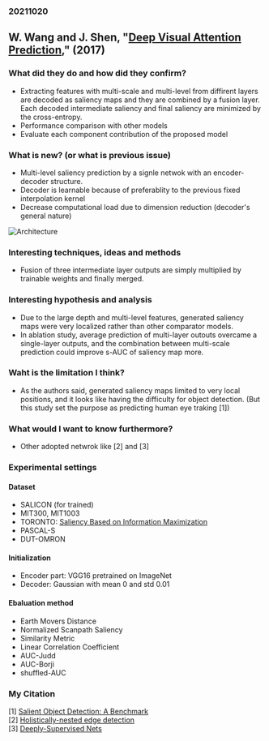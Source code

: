 ### 20211020

## W. Wang and J. Shen, "[Deep Visual Attention Prediction](https://ieeexplore.ieee.org/document/8240654)," (2017)


### What did they do and how did they confirm?<br>
 - Extracting features with multi-scale and multi-level from diffirent layers are decoded as saliency maps and they are combined by a fusion layer. Each decoded intermediate saliency and final saliency are minimized by the cross-entropy.
 - Performance comparison with other models
 - Evaluate each component contribution of the proposed model

### What is new? (or what is previous issue)<br>
 - Multi-level saliency prediction by a signle netwok with an encoder-decoder structure.
  - Decoder is learnable because of preferablity to the previous fixed interpolation kernel
  - Decrease computational load due to dimension reduction (decoder's general nature)

![Architecture](https://github.com/yours-schnee/LiteratureReview/blob/imgs/imgs/DeepVisualAttentionPrediction.png.png?raw=true)

### Interesting techniques, ideas and methods<br>
 - Fusion of three intermediate layer outputs are simply multiplied by trainable weights and finally merged.

### Interesting hypothesis and analysis<br>
 - Due to the large depth and multi-level features, generated saliency maps were very localized rather than other comparator models.
 - In ablation study, average prediction of multi-layer outouts overcame a single-layer outputs, and the combination between multi-scale prediction could improve s-AUC of saliency map more.

### Waht is the limitation I think?<br>
 - As the authors said, generated saliency maps limited to very local positions, and it looks like having the difficulty for object detection.
  (But this study set the purpose as predicting human eye traking [1])

### What would I want to know furthermore?<br>
 - Other adopted netwrok like [2] and [3]

### Experimental settings
#### Dataset<br>
  - SALICON (for trained)
  - MIT300, MIT1003
  - TORONTO: [Saliency Based on Information Maximization](https://proceedings.neurips.cc/paper/2005/file/0738069b244a1c43c83112b735140a16-Paper.pdf)
  - PASCAL-S
  - DUT-OMRON
 
#### Initialization<br>
  - Encoder part: VGG16 pretrained on ImageNet
  - Decoder: Gaussian with mean 0 and std 0.01

#### Ebaluation method<br>
 - Earth Movers Distance
 - Normalized Scanpath Saliency
 - Similarity Metric
 - Linear Correlation Coefficient
 - AUC-Judd
 - AUC-Borji
 - shuffled-AUC

### My Citation<br>
 [1] [Salient Object Detection: A Benchmark](https://ieeexplore.ieee.org/abstract/document/7293665?casa_token=Amwukp6MlIQAAAAA:L5erpcJswXlxjkm2OAnsoN_b-ELrJN9LU72LtTcAxDXoPvhDeRqf7cZgcCQCSFlMOWApzwYyXvk)<br>
 [2] [Holistically-nested edge detection](https://openaccess.thecvf.com/content_iccv_2015/html/Xie_Holistically-Nested_Edge_Detection_ICCV_2015_paper.html)<br>
 [3] [Deeply-Supervised Nets](http://proceedings.mlr.press/v38/lee15a.html)

